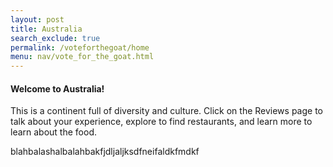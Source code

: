 ```yaml
---
layout: post 
title: Australia
search_exclude: true
permalink: /voteforthegoat/home
menu: nav/vote_for_the_goat.html
---
```

<h4>Welcome to Australia!</h4>

This is a continent full of diversity and culture. Click on the Reviews page to talk about your experience, explore to find restaurants, and learn more to learn about the food. 

blahbalashalbalahbakfjdljaljksdfneifaldkfmdkf